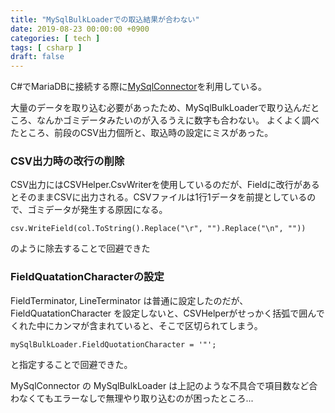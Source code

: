 ```yaml
---
title: "MySqlBulkLoaderでの取込結果が合わない"
date: 2019-08-23 00:00:00 +0900
categories: [ tech ]
tags: [ csharp ]
draft: false
---
```


C#でMariaDBに接続する際に[MySqlConnector](https://mysqlconnector.net/)を利用している。

大量のデータを取り込む必要があったため、MySqlBulkLoaderで取り込んだところ、なんかゴミデータみたいのが入るうえに数字も合わない。
よくよく調べたところ、前段のCSV出力個所と、取込時の設定にミスがあった。

###  CSV出力時の改行の削除
CSV出力にはCSVHelper.CsvWriterを使用しているのだが、Fieldに改行があるとそのままCSVに出力される。CSVファイルは1行1データを前提としているので、ゴミデータが発生する原因になる。
```
csv.WriteField(col.ToString().Replace("\r", "").Replace("\n", ""))
```
のように除去することで回避できた

### FieldQuatationCharacterの設定
FieldTerminator, LineTerminator は普通に設定したのだが、FieldQuatationCharacter を設定しないと、CSVHelperがせっかく括弧で囲んでくれた中にカンマが含まれていると、そこで区切られてしまう。

```
mySqlBulkLoader.FieldQuotationCharacter = '"';
```
と指定することで回避できた。

MySqlConnector の MySqlBulkLoader は上記のような不具合で項目数など合わなくてもエラーなしで無理やり取り込むのが困ったところ...
